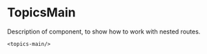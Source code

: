 # TopicsMain

Description of component, to show how to work with nested routes.

    <topics-main/>
